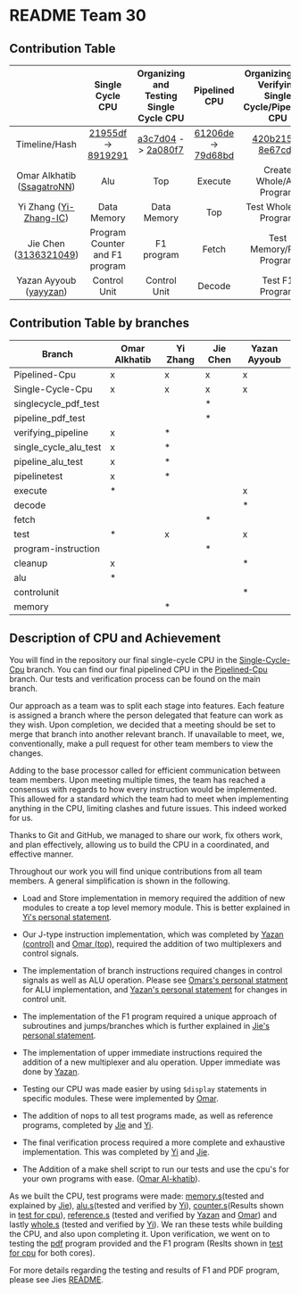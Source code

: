 # README Team 30

## Contribution Table

|                                                             |                       Single Cycle CPU                       |           Organizing  and Testing Single Cycle CPU           |                        Pipelined CPU                         |     Organizing and Verifying Single Cycle/Pipelined CPU      |
| :---------------------------------------------------------: | :----------------------------------------------------------: | :----------------------------------------------------------: | :----------------------------------------------------------: | :----------------------------------------------------------: |
|                        Timeline/Hash                        | [21955df](https://github.com/EIE2-IAC-Labs/iac-riscv-cw-30/commit/21955df0744b9a0c4724f46077c0f6ace53c8808) -> [8919291](https://github.com/EIE2-IAC-Labs/iac-riscv-cw-30/commit/89192910a1afa450296f68368f86ad30b38684b8) | [a3c7d04](https://github.com/EIE2-IAC-Labs/iac-riscv-cw-30/commit/a3c7d04a35839a5ee8bb1fb5dfcc6f963e1f2ee7) -> [2a080f7](https://github.com/EIE2-IAC-Labs/iac-riscv-cw-30/commit/2a080f7dbeb930370d448e8442b5645e9184811e) | [61206de](https://github.com/EIE2-IAC-Labs/iac-riscv-cw-30/commit/61206deee06dc28fb537f1757ab7d1d56d22d560) -> [79d68bd]() | [420b215](https://github.com/EIE2-IAC-Labs/iac-riscv-cw-30/commit/420b215d528a5c794136f1f35410769d56073832) -> [8e67cd2](https://github.com/EIE2-IAC-Labs/iac-riscv-cw-30/commit/8e67cd2ff5da8024d235ddb599a54dcf5066b3be) |
| Omar Alkhatib ([SsagatroNN](https://github.com/SsagatroNN)) |                             Alu                              |                             Top                              |                           Execute                            |                   Create Whole/Alu Program                   |
|  Yi Zhang ([Yi-Zhang-IC](https://github.com/Yi-Zhang-IC))   |                         Data Memory                          |                         Data Memory                          |                             Top                              |                    Test Whole/Alu Program                    |
|   Jie Chen ([3136321049](https://github.com/3136321049))    |                Program Counter and F1 program                |                           F1 program                        |                            Fetch                             |                   Test Memory/PDF Program                    |
|    Yazan Ayyoub ([yayyzan](https://github.com/yayyzan))     |                         Control Unit                         |                         Control Unit                         |                            Decode                            |                       Test F1 Program                        |

## Contribution Table by branches

|Branch | Omar Alkhatib | Yi Zhang | Jie Chen | Yazan Ayyoub|
|-------|---------------|----------|----------|-------------|
|Pipelined-Cpu|x|x|x|x|
|Single-Cycle-Cpu|x|x|x|x|
|singlecycle_pdf_test| | |*|
|pipeline_pdf_test| | | *|
|verifying_pipeline|x| *|
|single_cycle_alu_test|x| *|
|pipeline_alu_test| x| *
|pipelinetest| x| *|
|execute| *| ||x|
|decode| | ||*|
|fetch| | |*| 
|test| *| x| | x|
|program-instruction| | |*|
|cleanup| x| ||*|
|alu| *| |
|controlunit| |||*|
|memory| | *|


## Description of CPU and Achievement
You will find in the repository our final single-cycle CPU in the [Single-Cycle-Cpu](https://github.com/EIE2-IAC-Labs/iac-riscv-cw-30/tree/Single-Cycle-Cpu) branch. You can find our final pipelined CPU in the [Pipelined-Cpu](https://github.com/EIE2-IAC-Labs/iac-riscv-cw-30/tree/Pipelined-Cpu) branch. Our tests and verification process can be found on the main branch.

Our approach as a team was to split each stage into features. Each feature is assigned a branch where the person delegated that feature can work as they wish. Upon completion, we decided that a meeting should be set to merge that branch into another relevant branch. If unavailable to meet, we, conventionally, make a pull request for other team members to view the changes.

Adding to the base processor called for efficient communication between team members. Upon meeting multiple times, the team has reached a consensus with regards to how every instruction would be implemented. This allowed for a standard which the team had to meet when implementing anything in the CPU, limiting clashes and future issues. This indeed worked for us.

Thanks to Git and GitHub, we managed to share our work, fix others work, and plan effectively, allowing us to build the CPU in a coordinated, and effective manner.

Throughout our work you will find unique contributions from all team members. A general simplification is shown in the following.

- Load and Store implementation in memory required the addition of new modules to create a top level memory module. This is better explained in [Yi's personal statement](https://github.com/EIE2-IAC-Labs/iac-riscv-cw-30/blob/main/Yi%20Zhang's%20Personal%20Statement.md).

- Our J-type instruction implementation, which was completed by [Yazan (control)](https://github.com/EIE2-IAC-Labs/iac-riscv-cw-30/blob/main/Yazan_README.md) and [Omar (top)](https://github.com/EIE2-IAC-Labs/iac-riscv-cw-30/blob/main/Omar_Alkhatib_Personal_Statement.md), required the addition of two multiplexers and control signals.

- The implementation of branch instructions required changes in control signals as well as ALU operation. Please see [Omars's personal statment](https://github.com/EIE2-IAC-Labs/iac-riscv-cw-30/blob/main/Omar_Alkhatib_Personal_Statement.md) for ALU implementation, and [Yazan's personal statement](https://github.com/EIE2-IAC-Labs/iac-riscv-cw-30/blob/main/Yazan_README.md) for changes in control unit.

- The implementation of the F1 program required a unique approach of subroutines and jumps/branches which is further explained in [Jie's personal statement](https://github.com/EIE2-IAC-Labs/iac-riscv-cw-30/blob/main/Jie's%20Personal%20Statement.md).

- The implementation of upper immediate instructions required the addition of a new multiplexer and alu operation. Upper immediate was done by [Yazan](https://github.com/EIE2-IAC-Labs/iac-riscv-cw-30/blob/main/Yazan_README.md).

- Testing our CPU was made easier by using `$display` statements in specific modules. These were implemented by [Omar](https://github.com/EIE2-IAC-Labs/iac-riscv-cw-30/blob/main/Omar_Alkhatib_Personal_Statement.md).

- The addition of nops to all test programs made, as well as reference programs, completed by [Jie](https://github.com/EIE2-IAC-Labs/iac-riscv-cw-30/blob/main/Jie's%20Personal%20Statement.md) and [Yi](https://github.com/EIE2-IAC-Labs/iac-riscv-cw-30/blob/main/Yi%20Zhang's%20Personal%20Statement.md).

- The final verification process required a more complete and exhaustive implementation. This was completed by [Yi](https://github.com/EIE2-IAC-Labs/iac-riscv-cw-30/blob/main/Yi%20Zhang's%20Personal%20Statement.md) and [Jie](https://github.com/EIE2-IAC-Labs/iac-riscv-cw-30/blob/main/Jie's%20Personal%20Statement.md).

- The Addition of a make shell script to run our tests and use the cpu's for your own programs with ease. ([Omar Al-khatib](https://github.com/EIE2-IAC-Labs/iac-riscv-cw-30/blob/main/Omar_Alkhatib_Personal_Statement.md)).

As we built the CPU, test programs were made: [memory.s](https://github.com/EIE2-IAC-Labs/iac-riscv-cw-30/blob/cleanup/RISC-V-Single-Cycle/programs/memoryprog.assembly)(tested and explained by [Jie](https://github.com/EIE2-IAC-Labs/iac-riscv-cw-30/blob/main/Jie's%20Personal%20Statement.md)), [alu.s](https://github.com/EIE2-IAC-Labs/iac-riscv-cw-30/blob/Single-Cycle-Cpu/RISC-V-Single-Cycle/programs/alu.s)(tested and verified by [Yi](https://github.com/EIE2-IAC-Labs/iac-riscv-cw-30/blob/main/Yi%20Zhang's%20Personal%20Statement.md)), [counter.s](https://github.com/EIE2-IAC-Labs/iac-riscv-cw-30/blob/Single-Cycle-Cpu/RISC-V-Single-Cycle/programs/counter.s)(Results shown in [test for cpu](https://github.com/EIE2-IAC-Labs/iac-riscv-cw-30/tree/main/test%20for%20cpu/countertests)), [reference.s](https://github.com/EIE2-IAC-Labs/iac-riscv-cw-30/blob/main/RISC-V-Single-Cycle/programs/reference.s) (tested and verified by [Yazan](https://github.com/EIE2-IAC-Labs/iac-riscv-cw-30/blob/main/Yazan_README.md) and [Omar](https://github.com/EIE2-IAC-Labs/iac-riscv-cw-30/blob/main/Omar_Alkhatib_Personal_Statement.md)) and lastly [whole.s](https://github.com/EIE2-IAC-Labs/iac-riscv-cw-30/blob/Single-Cycle-Cpu/RISC-V-Single-Cycle/programs/whole.s) (tested and verified by [Yi](https://github.com/EIE2-IAC-Labs/iac-riscv-cw-30/blob/main/Yi%20Zhang's%20Personal%20Statement.md)). We ran these tests while building the CPU, and also upon completing it. Upon verification, we went on to testing the [pdf](https://github.com/EIE2-IAC-Labs/Project_Brief/tree/main/reference) program provided and the F1 program (Reslts shown in [test for cpu](https://github.com/EIE2-IAC-Labs/iac-riscv-cw-30/tree/main/test%20for%20cpu/countertests) for both cores).

For more details regarding the testing and results of F1 and PDF program, please see Jies [README](https://github.com/EIE2-IAC-Labs/iac-riscv-cw-30/blob/main/Jie's%20Personal%20Statement.md).
